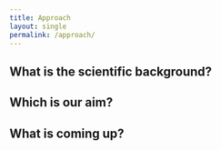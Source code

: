 ```yaml
---
title: Approach
layout: single
permalink: /approach/
---
```


## What is the scientific background?








## Which is our aim?








## What is coming up?


